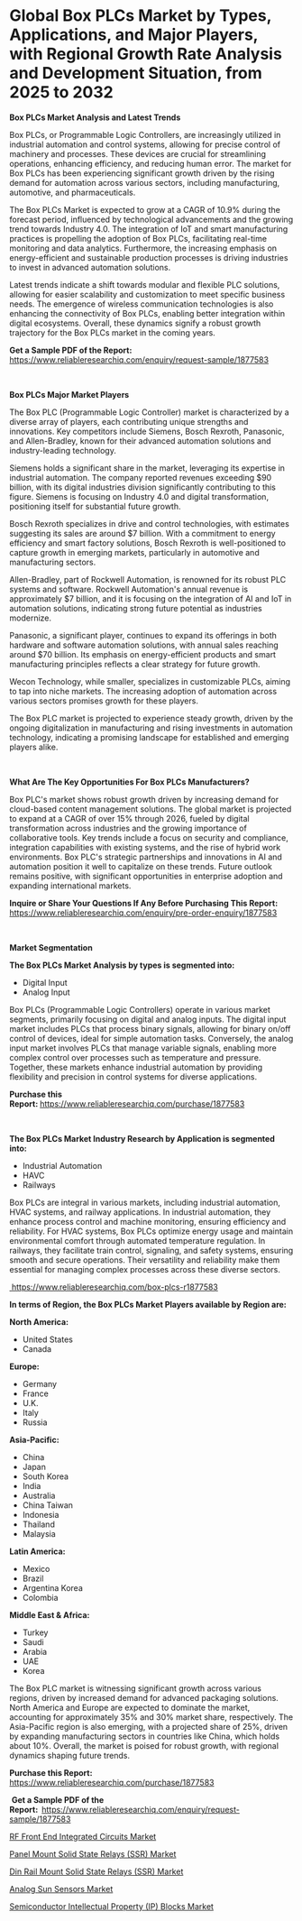 <p><h1>Global Box PLCs Market by Types, Applications, and Major Players, with Regional Growth Rate Analysis and Development Situation, from 2025 to 2032</h1></p><p><strong>Box PLCs Market Analysis and Latest Trends</strong></p>
<p><p>Box PLCs, or Programmable Logic Controllers, are increasingly utilized in industrial automation and control systems, allowing for precise control of machinery and processes. These devices are crucial for streamlining operations, enhancing efficiency, and reducing human error. The market for Box PLCs has been experiencing significant growth driven by the rising demand for automation across various sectors, including manufacturing, automotive, and pharmaceuticals.</p><p>The Box PLCs Market is expected to grow at a CAGR of 10.9% during the forecast period, influenced by technological advancements and the growing trend towards Industry 4.0. The integration of IoT and smart manufacturing practices is propelling the adoption of Box PLCs, facilitating real-time monitoring and data analytics. Furthermore, the increasing emphasis on energy-efficient and sustainable production processes is driving industries to invest in advanced automation solutions.</p><p>Latest trends indicate a shift towards modular and flexible PLC solutions, allowing for easier scalability and customization to meet specific business needs. The emergence of wireless communication technologies is also enhancing the connectivity of Box PLCs, enabling better integration within digital ecosystems. Overall, these dynamics signify a robust growth trajectory for the Box PLCs market in the coming years.</p></p>
<p><strong>Get a Sample PDF of the Report:&nbsp;</strong> <a href="https://www.reliableresearchiq.com/enquiry/request-sample/1877583?utm_campaign=99&utm_medium=2&utm_source=Github&utm_content=ia&utm_term=07042025&utm_id=box-plcs">https://www.reliableresearchiq.com/enquiry/request-sample/1877583</a></p>
<p>&nbsp;</p>
<p><strong>Box PLCs Major Market Players</strong></p>
<p><p>The Box PLC (Programmable Logic Controller) market is characterized by a diverse array of players, each contributing unique strengths and innovations. Key competitors include Siemens, Bosch Rexroth, Panasonic, and Allen-Bradley, known for their advanced automation solutions and industry-leading technology.</p><p>Siemens holds a significant share in the market, leveraging its expertise in industrial automation. The company reported revenues exceeding $90 billion, with its digital industries division significantly contributing to this figure. Siemens is focusing on Industry 4.0 and digital transformation, positioning itself for substantial future growth.</p><p>Bosch Rexroth specializes in drive and control technologies, with estimates suggesting its sales are around $7 billion. With a commitment to energy efficiency and smart factory solutions, Bosch Rexroth is well-positioned to capture growth in emerging markets, particularly in automotive and manufacturing sectors.</p><p>Allen-Bradley, part of Rockwell Automation, is renowned for its robust PLC systems and software. Rockwell Automation's annual revenue is approximately $7 billion, and it is focusing on the integration of AI and IoT in automation solutions, indicating strong future potential as industries modernize.</p><p>Panasonic, a significant player, continues to expand its offerings in both hardware and software automation solutions, with annual sales reaching around $70 billion. Its emphasis on energy-efficient products and smart manufacturing principles reflects a clear strategy for future growth.</p><p>Wecon Technology, while smaller, specializes in customizable PLCs, aiming to tap into niche markets. The increasing adoption of automation across various sectors promises growth for these players.</p><p>The Box PLC market is projected to experience steady growth, driven by the ongoing digitalization in manufacturing and rising investments in automation technology, indicating a promising landscape for established and emerging players alike.</p></p>
<p>&nbsp;</p>
<p><strong>What Are The Key Opportunities For Box PLCs Manufacturers?</strong></p>
<p><p>Box PLC's market shows robust growth driven by increasing demand for cloud-based content management solutions. The global market is projected to expand at a CAGR of over 15% through 2026, fueled by digital transformation across industries and the growing importance of collaborative tools. Key trends include a focus on security and compliance, integration capabilities with existing systems, and the rise of hybrid work environments. Box PLC's strategic partnerships and innovations in AI and automation position it well to capitalize on these trends. Future outlook remains positive, with significant opportunities in enterprise adoption and expanding international markets.</p></p>
<p><strong>Inquire or Share Your Questions If Any Before Purchasing This Report:</strong> <a href="https://www.reliableresearchiq.com/enquiry/pre-order-enquiry/1877583?utm_campaign=99&utm_medium=2&utm_source=Github&utm_content=ia&utm_term=07042025&utm_id=box-plcs">https://www.reliableresearchiq.com/enquiry/pre-order-enquiry/1877583</a></p>
<p>&nbsp;</p>
<p><strong>Market Segmentation</strong></p>
<p><strong>The Box PLCs Market Analysis by types is segmented into:</strong></p>
<p><ul><li>Digital Input</li><li>Analog Input</li></ul></p>
<p><p>Box PLCs (Programmable Logic Controllers) operate in various market segments, primarily focusing on digital and analog inputs. The digital input market includes PLCs that process binary signals, allowing for binary on/off control of devices, ideal for simple automation tasks. Conversely, the analog input market involves PLCs that manage variable signals, enabling more complex control over processes such as temperature and pressure. Together, these markets enhance industrial automation by providing flexibility and precision in control systems for diverse applications.</p></p>
<p><strong>Purchase this Report:&nbsp;</strong><a href="https://www.reliableresearchiq.com/purchase/1877583?utm_campaign=99&utm_medium=2&utm_source=Github&utm_content=ia&utm_term=07042025&utm_id=box-plcs">https://www.reliableresearchiq.com/purchase/1877583</a></p>
<p>&nbsp;</p>
<p><strong>The Box PLCs Market Industry Research by Application is segmented into:</strong></p>
<p><ul><li>Industrial Automation</li><li>HAVC</li><li>Railways</li></ul></p>
<p><p>Box PLCs are integral in various markets, including industrial automation, HVAC systems, and railway applications. In industrial automation, they enhance process control and machine monitoring, ensuring efficiency and reliability. For HVAC systems, Box PLCs optimize energy usage and maintain environmental comfort through automated temperature regulation. In railways, they facilitate train control, signaling, and safety systems, ensuring smooth and secure operations. Their versatility and reliability make them essential for managing complex processes across these diverse sectors.</p></p>
<p><a href="https://www.reliableresearchiq.com/box-plcs-r1877583?utm_campaign=99&utm_medium=2&utm_source=Github&utm_content=ia&utm_term=07042025&utm_id=box-plcs">&nbsp;https://www.reliableresearchiq.com/box-plcs-r1877583</a></p>
<p><strong>In terms of Region, the Box PLCs Market Players available by Region are:</strong></p>
<p>
    <p> <strong> North America: </strong>
        <ul>
            <li>United States</li>
            <li>Canada</li>
        </ul>
        </p> 
    <p> <strong> Europe: </strong>
        <ul>
            <li>Germany</li>
            <li>France</li>
            <li>U.K.</li>
            <li>Italy</li>
            <li>Russia</li>
        </ul>
        </p> 
    <p> <strong> Asia-Pacific: </strong>
        <ul>
            <li>China</li>
            <li>Japan</li>
            <li>South Korea</li>
            <li>India</li>
            <li>Australia</li>
            <li>China Taiwan</li>
            <li>Indonesia</li>
            <li>Thailand</li>
            <li>Malaysia</li>
        </ul>
        </p> 
    <p> <strong> Latin America: </strong>
        <ul>
            <li>Mexico</li>
            <li>Brazil</li>
            <li>Argentina Korea</li>
            <li>Colombia</li>
        </ul>
        </p> 
    <p> <strong> Middle East & Africa: </strong>
        <ul>
            <li>Turkey</li>
            <li>Saudi</li>
            <li>Arabia</li>
            <li>UAE</li>
            <li>Korea</li>
        </ul>
    </p>
    </p>
<p><p>The Box PLC market is witnessing significant growth across various regions, driven by increased demand for advanced packaging solutions. North America and Europe are expected to dominate the market, accounting for approximately 35% and 30% market share, respectively. The Asia-Pacific region is also emerging, with a projected share of 25%, driven by expanding manufacturing sectors in countries like China, which holds about 10%. Overall, the market is poised for robust growth, with regional dynamics shaping future trends.</p></p>
<p><strong>Purchase this Report: </strong><a href="https://www.reliableresearchiq.com/purchase/1877583?utm_campaign=99&utm_medium=2&utm_source=Github&utm_content=ia&utm_term=07042025&utm_id=box-plcs">https://www.reliableresearchiq.com/purchase/1877583</a></p>
<p>&nbsp;<strong>Get a Sample PDF of the Report:&nbsp;&nbsp;</strong><a href="https://www.reliableresearchiq.com/enquiry/request-sample/1877583?utm_campaign=99&utm_medium=2&utm_source=Github&utm_content=ia&utm_term=07042025&utm_id=box-plcs">https://www.reliableresearchiq.com/enquiry/request-sample/1877583</a></p>
<p><strong></strong></p>
<p><p><a href="https://github.com/eimutelufta/Market-Research-Report-List-1/blob/main/rf-front-end-integrated-circuits-market.md?utm_campaign=99&utm_medium=2&utm_source=Github&utm_content=ia&utm_term=07042025&utm_id=box-plcs">RF Front End Integrated Circuits Market</a></p><p><a href="https://github.com/saqafidrahea/Market-Research-Report-List-1/blob/main/panel-mount-solid-state-relays-ssr-market.md?utm_campaign=99&utm_medium=2&utm_source=Github&utm_content=ia&utm_term=07042025&utm_id=box-plcs">Panel Mount Solid State Relays (SSR) Market</a></p><p><a href="https://github.com/atawanyeze/Market-Research-Report-List-1/blob/main/din-rail-mount-solid-state-relays-ssr-market.md?utm_campaign=99&utm_medium=2&utm_source=Github&utm_content=ia&utm_term=07042025&utm_id=box-plcs">Din Rail Mount Solid State Relays (SSR) Market</a></p><p><a href="https://github.com/vespigeakexc/Market-Research-Report-List-1/blob/main/analog-sun-sensors-market.md?utm_campaign=99&utm_medium=2&utm_source=Github&utm_content=ia&utm_term=07042025&utm_id=box-plcs">Analog Sun Sensors Market</a></p><p><a href="https://github.com/afghatakito29/Market-Research-Report-List-1/blob/main/semiconductor-intellectual-property-ip-blocks-market.md?utm_campaign=99&utm_medium=2&utm_source=Github&utm_content=ia&utm_term=07042025&utm_id=box-plcs">Semiconductor Intellectual Property (IP) Blocks Market</a></p></p>